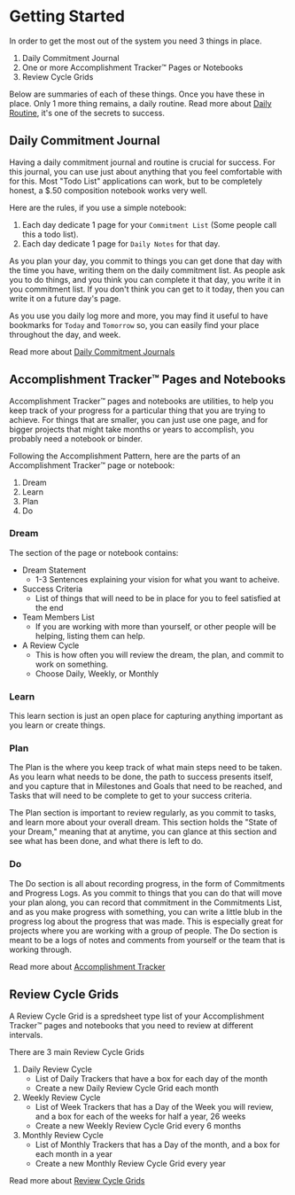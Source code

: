 # Getting Started

In order to get the most out of the system you need 3 things in place.

1. Daily Commitment Journal
1. One or more Accomplishment Tracker™ Pages or Notebooks
1. Review Cycle Grids

Below are summaries of each of these things. Once you have these in place. Only 1 more thing
remains, a daily routine. Read more about [Daily Routine](/the-system/daily-routine), it's 
one of the secrets to success.

## Daily Commitment Journal

Having a daily commitment journal and routine is crucial for success. For this journal, you can use just about anything that you feel comfortable with for this. Most "Todo List" applications can work, but to be completely honest, a $.50 composition notebook works very well. 

Here are the rules, if you use a simple notebook:
1. Each day dedicate 1 page for your `Commitment List` (Some people call this a todo list).
1. Each day dedicate 1 page for `Daily Notes` for that day.

As you plan your day, you commit to things you can get done that day with the 
time you have, writing them on the daily commitment list. As people ask you to 
do things, and you think you can complete it that day, you write it in you
commitment list. If you don't think you can get to it today, then you can 
write it on a future day's page. 

As you use you daily log more and more, you may find it useful to have 
bookmarks for `Today` and `Tomorrow` so, you can easily find your place 
throughout the day, and week.

Read more about [Daily Commitment Journals](/the-system/daily-commitment-journal)

## Accomplishment Tracker™ Pages and Notebooks

Accomplishment Tracker™ pages and notebooks are utilities, to help you keep 
track of your progress for a particular thing that you are trying to achieve. 
For things that are smaller, you can just use one page, and for bigger
projects that might take months or years to accomplish, you probably need 
a notebook or binder. 

Following the Accomplishment Pattern, here are the parts of an Accomplishment Tracker™ page or notebook:
1. Dream
1. Learn
1. Plan
1. Do

### Dream

The section of the page or notebook contains:
* Dream Statement
  * 1-3 Sentences explaining your vision for what you want to acheive.
* Success Criteria
  * List of things that will need to be in place for you to feel satisfied at 
the end
* Team Members List
  * If you are working with more than yourself, or other people will be 
 helping, listing them can help.
* A Review Cycle
  * This is how often you will review the dream, the plan, and commit to work 
 on something.
  * Choose Daily, Weekly, or Monthly

### Learn

This learn section is just an open place for capturing anything important as you learn or create things.

### Plan

The Plan is the where you keep track of what main steps need to be taken. As 
you learn what needs to be done, the path to success presents itself, and you
capture that in Milestones and Goals that need to be reached, and Tasks that 
will need to be complete to get to your success criteria.

The Plan section is important to review regularly, as you commit to tasks, and
learn more about your overall dream. This section holds the 
"State of your Dream," meaning that at anytime, you can glance at this section 
and see what has been done, and what there is left to do. 

### Do

The Do section is all about recording progress, in the form of Commitments and Progress Logs. As you commit to things that you can do that will move your plan along, you can record that commitment in the Commitments List, and as you make progress with something, you can write a little blub in the progress log about the progress that was made. This is especially great for projects where you are working with a group of people. The Do section is meant to be a logs of notes and comments from yourself or the team that is working through.

Read more about [Accomplishment Tracker](/the-system/accomplishment-tracker)


## Review Cycle Grids

A Review Cycle Grid is a spredsheet type list of your Accomplishment Tracker™ 
pages and notebooks that you need to review at different intervals. 

There are 3 main Review Cycle Grids
1. Daily Review Cycle
   * List of Daily Trackers that have a box for each day of the month
   * Create a new Daily Review Cycle Grid each month
2. Weekly Review Cycle
   * List of Week Trackers that has a Day of the Week you will review, and a box for each of the weeks for half a year, 26 weeks
   * Create a new Weekly Review Cycle Grid every 6 months
3. Monthly Review Cycle
   * List of Monthly Trackers that has a Day of the month, and a box for each month in a year
   * Create a new Monthly Review Cycle Grid every year

Read more about [Review Cycle Grids](/the-system/review-cycle)

